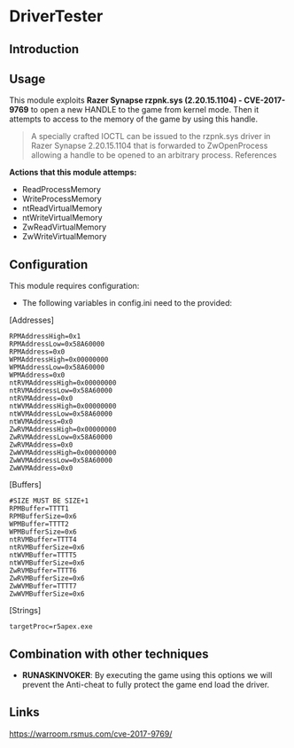 # DriverTester

## Introduction


## Usage

This module exploits **Razer Synapse rzpnk.sys (2.20.15.1104) - CVE-2017-9769** to open a new HANDLE to the game from kernel mode. Then it attempts to access to the memory of the game by using this handle.

> A specially crafted IOCTL can be issued to the rzpnk.sys driver in Razer Synapse 2.20.15.1104 that is forwarded to ZwOpenProcess allowing a handle to be opened to an arbitrary process.
References

__Actions that this module attemps:__

-  ReadProcessMemory
-  WriteProcessMemory
-  ntReadVirtualMemory
-  ntWriteVirtualMemory
-  ZwReadVirtualMemory
-  ZwWriteVirtualMemory

## Configuration

This module requires configuration:

- The following variables in config.ini need to the provided:

[Addresses]
```
RPMAddressHigh=0x1
RPMAddressLow=0x58A60000
RPMAddress=0x0
WPMAddressHigh=0x00000000
WPMAddressLow=0x58A60000
WPMAddress=0x0
ntRVMAddressHigh=0x00000000
ntRVMAddressLow=0x58A60000
ntRVMAddress=0x0
ntWVMAddressHigh=0x00000000
ntWVMAddressLow=0x58A60000
ntWVMAddress=0x0
ZwRVMAddressHigh=0x00000000
ZwRVMAddressLow=0x58A60000
ZwRVMAddress=0x0
ZwWVMAddressHigh=0x00000000
ZwWVMAddressLow=0x58A60000
ZwWVMAddress=0x0
```


[Buffers]
```
#SIZE MUST BE SIZE+1
RPMBuffer=TTTT1
RPMBufferSize=0x6
WPMBuffer=TTTT2
WPMBufferSize=0x6
ntRVMBuffer=TTTT4
ntRVMBufferSize=0x6
ntWVMBuffer=TTTT5
ntWVMBufferSize=0x6
ZwRVMBuffer=TTTT6
ZwRVMBufferSize=0x6
ZwWVMBuffer=TTTT7
ZwWVMBufferSize=0x6
``` 

[Strings]
```
targetProc=r5apex.exe
```

## Combination with other techniques

- **RUNASKINVOKER**: By executing the game using this options we will prevent the Anti-cheat to fully protect the game end load the driver.


## Links

https://warroom.rsmus.com/cve-2017-9769/